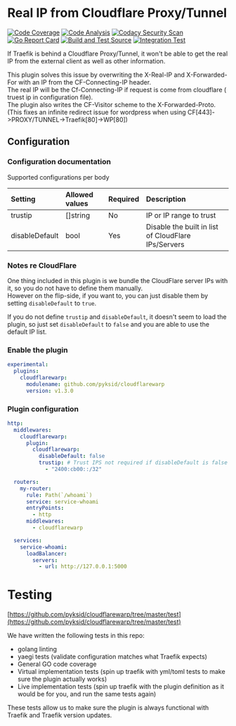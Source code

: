 # Real IP from Cloudflare Proxy/Tunnel

[![Code Coverage](https://codecov.io/gh/pyksid/cloudflarewarp/branch/master/graph/badge.svg?token=QFGZS5QJSG)](https://codecov.io/gh/pyksid/cloudflarewarp)
[![Code Analysis](https://github.com/pyksid/cloudflarewarp/actions/workflows/codeql-analysis.yml/badge.svg)](https://github.com/pyksid/cloudflarewarp/actions/workflows/codeql-analysis.yml)
[![Codacy Security Scan](https://github.com/pyksid/cloudflarewarp/actions/workflows/codacy-analysis.yml/badge.svg)](https://github.com/pyksid/cloudflarewarp/actions/workflows/codacy-analysis.yml)
[![Go Report Card](https://goreportcard.com/badge/github.com/pyksid/cloudflarewarp)](https://goreportcard.com/report/github.com/pyksid/cloudflarewarp)
[![Build and Test Source](https://github.com/pyksid/cloudflarewarp/actions/workflows/buildAndTest.yml/badge.svg)](https://github.com/pyksid/cloudflarewarp/actions/workflows/buildAndTest.yml)
[![Integration Test](https://github.com/pyksid/cloudflarewarp/actions/workflows/prodTest.yml/badge.svg)](https://github.com/pyksid/cloudflarewarp/actions/workflows/prodTest.yml)

If Traefik is behind a Cloudflare Proxy/Tunnel, it won't be able to get the real IP from the external client as well as other information.

This plugin solves this issue by overwriting the X-Real-IP and X-Forwarded-For with an IP from the CF-Connecting-IP header.  
The real IP will be the Cf-Connecting-IP if request is come from cloudflare ( truest ip in configuration file).  
The plugin also writes the CF-Visitor scheme to the X-Forwarded-Proto. (This fixes an infinite redirect issue for wordpress when using CF[443]->PROXY/TUNNEL->Traefik[80]->WP[80])

## Configuration

### Configuration documentation

Supported configurations per body

| Setting        | Allowed values | Required | Description                                         |
| :------------- | :------------- | :------- | :-------------------------------------------------- |
| trustip        | []string       | No       | IP or IP range to trust                             |
| disableDefault | bool           | Yes      | Disable the built in list of CloudFlare IPs/Servers |

### Notes re CloudFlare

One thing included in this plugin is we bundle the CloudFlare server IPs with it, so you do not have to define them manually.  
However on the flip-side, if you want to, you can just disable them by setting `disableDefault` to `true`.

If you do not define `trustip` and `disableDefault`, it doesn't seem to load the plugin, so just set `disableDefault` to `false` and you are able to use the default IP list.

### Enable the plugin

```yaml
experimental:
  plugins:
    cloudflarewarp:
      modulename: github.com/pyksid/cloudflarewarp
      version: v1.3.0
```

### Plugin configuration

```yaml
http:
  middlewares:
    cloudflarewarp:
      plugin:
        cloudflarewarp:
          disableDefault: false
          trustip: # Trust IPS not required if disableDefault is false - we will allocate Cloud Flare IPs automatically
            - "2400:cb00::/32"

  routers:
    my-router:
      rule: Path(`/whoami`)
      service: service-whoami
      entryPoints:
        - http
      middlewares:
        - cloudflarewarp

  services:
    service-whoami:
      loadBalancer:
        servers:
          - url: http://127.0.0.1:5000
```

# Testing

[https://github.com/pyksid/cloudflarewarp/tree/master/test](https://github.com/pyksid/cloudflarewarp/tree/master/test)

We have written the following tests in this repo:

- golang linting
- yaegi tests (validate configuration matches what Traefik expects)
- General GO code coverage
- Virtual implementation tests (spin up traefik with yml/toml tests to make sure the plugin actually works)
- Live implementation tests (spin up traefik with the plugin definition as it would be for you, and run the same tests again)

These tests allow us to make sure the plugin is always functional with Traefik and Traefik version updates.
